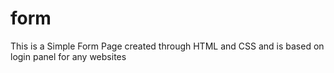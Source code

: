 form
====

This is a Simple Form Page created through HTML and CSS and is based on login panel for any websites
